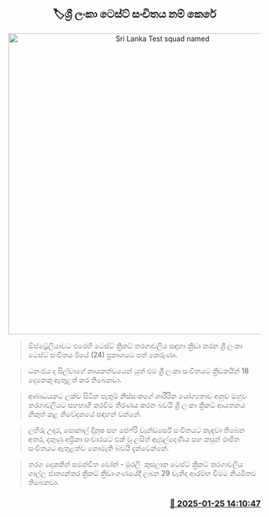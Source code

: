 <p align='center'><b><h2 align='center' title='Sri Lanka Test squad named'>🏷ශ්‍රී ලංකා ටෙස්ට් සංචිතය නම් කෙරේ</h2></b></p>
<p align='center'><img src='https://helakuru.sgp1.cdn.digitaloceanspaces.com/esana/images/lib/sl-test-championship.jpg' width='600' alt='Sri Lanka Test squad named'></p>

> ඕස්ට්‍රේලියාවට එරෙහි ටෙස්ට් ක්‍රිකට් තරගාවලිය සඳහා ක්‍රීඩා කරන ශ්‍රී ලංකා ටෙස්ට් සංචිතය ඊයේ (24) ප්‍රකාශයට පත් කෙරුණා.

> ධනංජය ද සිල්වාගේ නායකත්වයෙන් යුත් එම ශ්‍රී ලංකා සංචිතයට ක්‍රීඩකයින් 18 දෙනෙකු ඇතුළත් කර තිබෙනවා.

> ආබාධයකට ලක්ව සිටින පැතුම් නිස්සංකගේ ශාරීරික යෝග්‍යතාව අනුව ඔහුව තරගාවලියට සහභාගී කරවීම තීරණය කරන බවයි ශ්‍රී ලංකා ක්‍රිකට් ආයතනය නිකුත් කළ නිවේදනයේ සඳහන් වන්නේ.

> ලහිරු උදාර, සොනාල් දිනූෂ සහ ජෙෆ්රි වැන්ඩර්සේ සංචිතයට කැඳවා තිබෙන අතර, දකුණු අප්‍රිකා සංචාරයට එක් වූ ලසිත් ඇඹුල්දෙණිය සහ කසුන් රාජිත සංචිතයට ඇතුළත්ව නොමැති බවයි දැක්වෙන්නේ.

> තරග දෙකකින් සමන්විත වෝන් - මුරලි  කුසලාන ටෙස්ට් ක්‍රිකට් තරගාවලිය ගාල්ල ජාත්‍යන්තර ක්‍රිකට් ක්‍රීඩාංගණයේදී ලබන 29 වැනිදා ආරම්භ වීමට නියමිතව තිබෙනවා.



<h3 align='right'><a href='https://www.helakuru.lk/esana/p/106884/'>📅 2025-01-25 14:10:47</a></h3>
